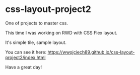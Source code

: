 # css-layout-project2

One of projects to master css.

This time I was working on RWD with CSS Flex layout.

It's simple tile, sample layout.

You can see it here: https://wwojciech89.github.io/css-layout-project2/index.html

Have a great day!

